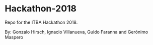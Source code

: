 # Hackathon-2018
Repo for the ITBA Hackathon 2018.

By:
	Gonzalo Hirsch,
	Ignacio Villanueva,
	Guido Faranna and
	Gerónimo Maspero
